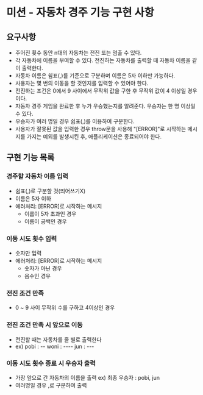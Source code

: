 # 미션 - 자동차 경주 기능 구현 사항

## 요구사항

- 주어진 횟수 동안 n대의 자동차는 전진 또는 멈출 수 있다.
- 각 자동차에 이름을 부여할 수 있다. 전진하는 자동차를 출력할 때 자동차 이름을 같이 출력한다.
- 자동차 이름은 쉼표(,)를 기준으로 구분하며 이름은 5자 이하만 가능하다.
- 사용자는 몇 번의 이동을 할 것인지를 입력할 수 있어야 한다.
- 전진하는 조건은 0에서 9 사이에서 무작위 값을 구한 후 무작위 값이 4 이상일 경우이다.
- 자동차 경주 게임을 완료한 후 누가 우승했는지를 알려준다. 우승자는 한 명 이상일 수 있다.
- 우승자가 여러 명일 경우 쉼표(,)를 이용하여 구분한다.
- 사용자가 잘못된 값을 입력한 경우 throw문을 사용해 "[ERROR]"로 시작하는 메시지를 가지는 예외를 발생시킨 후, 애플리케이션은 종료되어야 한다.

## 구현 기능 목록

### 경주할 자동차 이름 입력

- 쉼표(,)로 구분할 것(띄어쓰기X)
- 이름은 5자 이하
- 에러처리: [ERROR]로 시작하는 메시지
  - 이름이 5자 초과인 경우
  - 이름이 공백인 경우

### 이동 시도 횟수 입력

- 숫자만 입력
- 에러처리: [ERROR]로 시작하는 메시지
  - 숫자가 아닌 경우
  - 음수인 경우

### 전진 조건 만족

- 0 ~ 9 사이 무작위 수를 구하고 4이상인 경우

### 전진 조건 만족 시 앞으로 이동

- 전진할 때는 자동차를 줄 별로 출력한다
- ex)
  pobi : --
  woni : ----
  jun : ---

### 이동 시도 횟수 종료 시 우승자 출력

- 가장 앞으로 간 자동차의 이름을 출력 ex) 최종 우승자 : pobi, jun
- 여러명일 경우 ,로 구분하여 출력
